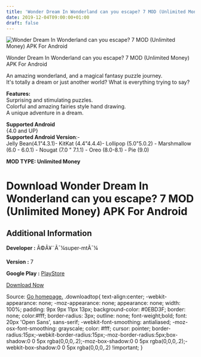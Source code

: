```yaml
---
title: 'Wonder Dream In Wonderland can you escape? 7 MOD (Unlimited Money) APK For Android'
date: 2019-12-04T09:00:00+01:00
draft: false
---
```


![Wonder Dream In Wonderland can you escape? 7 MOD (Unlimited Money) APK For Android](https://i1.wp.com/apkhome.net/wp-content/uploads/2019/12/Wonder-Dream-In-Wonderland-can-you-escape.png "Wonder Dream In Wonderland can you escape? 7 MOD (Unlimited Money) APK For Android")

  

Wonder Dream In Wonderland can you escape? 7 MOD (Unlimited Money) APK For Android

An amazing wonderland, and a magical fantasy puzzle journey.  
It's totally a dream or just another world? What is everything trying to say?

**Features:**  
Surprising and stimulating puzzles.  
Colorful and amazing fairies style hand drawing.  
A unique adventure in a dream.

**Supported Android**  
{4.0 and UP}  
**Supported Android Version**:-  
Jelly Bean(4.1"4.3.1)- KitKat (4.4"4.4.4)- Lollipop (5.0"5.0.2) - Marshmallow (6.0 - 6.0.1) - Nougat (7.0 " 7.1.1) - Oreo (8.0-8.1) - Pie (9.0)

**MOD TYPE: Unlimited Money**

Download Wonder Dream In Wonderland can you escape? 7 MOD (Unlimited Money) APK For Android
===========================================================================================

Additional Information
----------------------

**Developer :** Ã©­Ã¥¨Ã¯¼super-mtÃ¯¼

**Version :** 7

**Google Play :** [PlayStore](https://play.google.com/store/apps/details?id=com.hundong.dreamescaperoom)

  

[Download Now](https://store4app.co/post/wonder-dream-in-wonderland-can-you-escape-7-mod-unlimited-money-apk-for-android_1575383964)

  
Source: [Go homepage.](https://store4app.co/post/wonder-dream-in-wonderland-can-you-escape-7-mod-unlimited-money-apk-for-android_1575383964) .downloadtop{ text-align:center; -webkit-appearance: none; -moz-appearance: none; appearance: none; width: 100%; padding: 9px 9px 11px 13px; background-color: #0EBD3F; border: none; color:#fff; border-radius: 3px; outline: none; font-weight;bold; font: 20px 'Open Sans', sans-serif; -webkit-font-smoothing: antialiased; -moz-osx-font-smoothing: grayscale; color: #fff; cursor: pointer; border-radius:15px;-webkit-border-radius:15px;-moz-border-radius:5px;box-shadow:0 0 5px rgba(0,0,0,.2);-moz-box-shadow:0 0 5px rgba(0,0,0,.2);-webkit-box-shadow:0 0 5px rgba(0,0,0,.2) !important; }